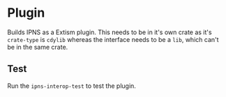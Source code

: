 # Plugin

Builds IPNS as a Extism plugin. This needs to be in it's own crate as it's `crate-type` is `cdylib` whereas the interface needs to be a `lib`, which can't be in the same crate.

## Test

Run the `ipns-interop-test` to test the plugin.
